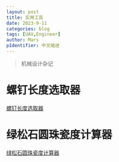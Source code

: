 ```yaml
---
layout: post
title: 实用工具
date: 2023-9-11
categories: blog
tags: [UAV,Engineer]
author: Mars
pIdentifier: 中文缩进
---
```


> 机械设计杂记
 
# 螺钉长度选取器

[螺钉长度选取器](/assets/sites/screwLengthChoose/main.html)

# 绿松石圆珠瓷度计算器

[绿松石圆珠瓷度计算器](/assets/sites/turquoise.html)

